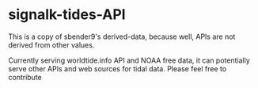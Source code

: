 # signalk-tides-API

This is a copy of sbender9's derived-data, because well, APIs are not derived from other values.

Currently serving worldtide.info API and NOAA free data, it can potentially serve other APIs and web sources for tidal data. Please feel free to contribute
